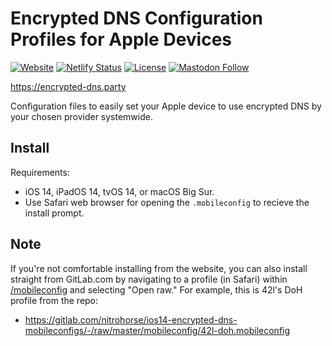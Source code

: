 # Encrypted DNS Configuration Profiles for Apple Devices

[![Website](https://img.shields.io/website?url=https%3A%2F%2Fencrypted-dns.party)](https://encrypted-dns.party)
[![Netlify Status](https://api.netlify.com/api/v1/badges/88d7577b-37b3-41e9-978b-2fb76375992a/deploy-status)](https://app.netlify.com/sites/mobileconfigs/deploys)
[![License](https://img.shields.io/badge/licensed-ethically-%234baaaa)](https://firstdonoharm.dev/)
[![Mastodon Follow](https://img.shields.io/mastodon/follow/1?domain=https%3A%2F%2Fnitro.horse&style=social)](https://nitro.horse/@andreas)

https://encrypted-dns.party

Configuration files to easily set your Apple device to use encrypted DNS by your chosen provider systemwide.

## Install

Requirements:

- iOS 14, iPadOS 14, tvOS 14, or macOS Big Sur.
- Use Safari web browser for opening the `.mobileconfig` to recieve the install prompt.

## Note

If you're not comfortable installing from the website, you can also install straight from GitLab.com by navigating to a profile (in Safari) within [/mobileconfig](https://gitlab.com/nitrohorse/ios14-encrypted-dns-mobileconfigs/-/tree/master/mobileconfig) and selecting "Open raw." For example, this is 42l's DoH profile from the repo:
- https://gitlab.com/nitrohorse/ios14-encrypted-dns-mobileconfigs/-/raw/master/mobileconfig/42l-doh.mobileconfig